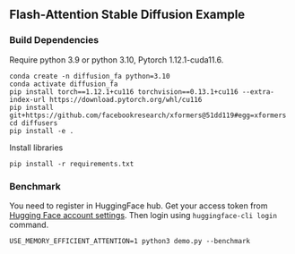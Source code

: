 ## Flash-Attention Stable Diffusion Example

### Build Dependencies

Require python 3.9 or python 3.10, Pytorch 1.12.1-cuda11.6.

```
conda create -n diffusion_fa python=3.10
conda activate diffusion_fa
pip install torch==1.12.1+cu116 torchvision==0.13.1+cu116 --extra-index-url https://download.pytorch.org/whl/cu116
pip install git+https://github.com/facebookresearch/xformers@51dd119#egg=xformers
cd diffusers
pip install -e .
```

Install libraries

```
pip install -r requirements.txt
```
### Benchmark

You need to register in HuggingFace hub. Get your access token from [Hugging Face account settings](https://huggingface.co/settings/tokens). Then login using `huggingface-cli login` command.

```
USE_MEMORY_EFFICIENT_ATTENTION=1 python3 demo.py --benchmark
```